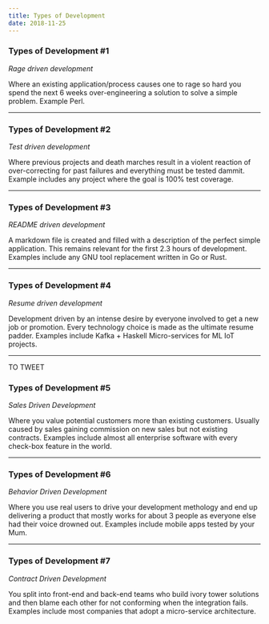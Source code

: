 ```yaml
---
title: Types of Development
date: 2018-11-25
---
```


### Types of Development #1

*Rage driven development*

Where an existing application/process causes one to rage so hard you spend the next 6 weeks over-engineering a solution to solve a simple problem. Example Perl.

----------

### Types of Development #2

*Test driven development*

Where previous projects and death marches result in a violent reaction of over-correcting for past failures and everything must be tested dammit. Example includes any project where the goal is 100% test coverage.

----------

### Types of Development #3

*README driven development*

A markdown file is created and filled with a description of the perfect simple application. This remains relevant for the first 2.3 hours of development. Examples include any GNU tool replacement written in Go or Rust.

----------

### Types of Development #4

*Resume driven development*

Development driven by an intense desire by everyone involved to get a new job or promotion. Every technology choice is made as the ultimate resume padder. Examples include Kafka + Haskell Micro-services for ML IoT projects.

----------

TO TWEET

### Types of Development #5

*Sales Driven Development*

Where you value potential customers more than existing customers. Usually caused by sales gaining commission on new sales but not existing contracts. Examples include almost all enterprise software with every check-box feature in the world.

----------

### Types of Development #6

*Behavior Driven Development*

Where you use real users to drive your development methology and end up delivering a product that mostly works for about 3 people as everyone else had their voice drowned out. Examples include mobile apps tested by your Mum.

----------

### Types of Development #7

*Contract Driven Development*

You split into front-end and back-end teams who build ivory tower solutions and then blame each other for not conforming when the integration fails. Examples include most companies that adopt a micro-service architecture.


